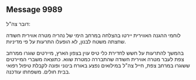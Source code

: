 ## Message 9989

דובר צה"ל:

לוחמי ההגנה האווירית יירטו בהצלחה במרחב הימי של נהריה מטרה אווירית חשודה שחצתה משטח לבנון, לא הופעלו התרעות על פי מדיניות.

בהמשך להתרעות על חשש לחדירת כלי טיס עוין בצפון הארץ, מיירטים שוגרו ממרחב צפת לעבר מטרה אווירית חשודה שהתבררה כמטרת שווא. 
כתוצאה משברי המיירטים ששוגרו במרחב צפת, חייל צה"ל במילואים נפצע באורח בינוני ופונה לקבלת טיפול רפואי בבית חולים. משפחתו עודכנה.

